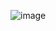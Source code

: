 ![image](https://github.com/Nazli2/GoDortIslem/assets/83165885/b8cb2910-08ab-459e-8250-368f722ef985)

